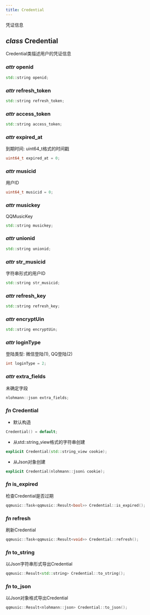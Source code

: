 ```yaml
---
title: Credential
---
```


凭证信息

## ***class*** Credential

Credential类描述用户的凭证信息

### ***attr*** openid

```cpp
std::string openid;
```

### ***attr*** refresh_token

```cpp
std::string refresh_token;
```

### ***attr*** access_token

```cpp
std::string access_token;
```

### ***attr*** expired_at

到期时间: uint64_t格式的时间戳

```cpp
uint64_t expired_at = 0;
```

### ***attr*** musicid

用户ID

```cpp
uint64_t musicid = 0;
```

### ***attr*** musickey

QQMusicKey

```cpp
std::string musickey;
```

### ***attr*** unionid

```cpp
std::string unionid;
```

### ***attr*** str_musicid

字符串形式的用户ID

```cpp
std::string str_musicid;
```

### ***attr*** refresh_key

```cpp
std::string refresh_key;
```

### ***attr*** encryptUin

```cpp
std::string encryptUin;
```

### ***attr*** loginType 

登陆类型: 微信登陆(1), QQ登陆(2)

```cpp
int loginType = 2;
```

### ***attr*** extra_fields

未确定字段

```cpp
nlohmann::json extra_fields;
```

### ***fn*** Credential

- 默认构造

```cpp
Credential() = default;
```

- 从std::string_view格式的字符串创建

```cpp
explicit Credential(std::string_view cookie);
```

- 从Json对象创建

```cpp
explicit Credential(nlohmann::json& cookie);
```

### ***fn*** is_expired

检查Credential是否过期

```cpp
qqmusic::Task<qqmusic::Result<bool>> Credential::is_expired();
```

### ***fn*** refresh

刷新Credential

```cpp
qqmusic::Task<qqmusic::Result<void>> Credential::refresh();
```

### ***fn*** to_string

以Json字符串形式导出Credential

```cpp
qqmusic::Result<std::string> Credential::to_string();
```

### ***fn*** to_json

以Json对象格式导出Credential

```cpp
qqmusic::Result<nlohmann::json> Credential::to_json();
```
